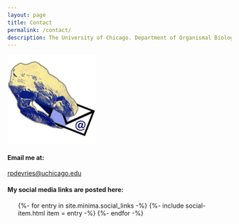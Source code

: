 ```yaml
---
layout: page
title: Contact
permalink: /contact/
description: The University of Chicago. Department of Organismal Biology & Anatomy. Sereno Lab. Researcher (Staff).
---
```


<!--![Ankylosaur with mail](/assets/AnkylosaurMail-square.png)-->
<img src="/assets/AnkylosaurMail-square.png" alt="Ankylosaur with mail" width=200px height=200px>

#### Email me at:
<rpdevries@uchicago.edu>
<!--[rpdevries@uchicago.edu](mailto:rpdevries@uchicago.edu)-->

#### My social media links are posted here:
<ul class="social-media-list">
{%- for entry in site.minima.social_links -%}
  {%- include social-item.html item = entry -%}
{%- endfor -%}
</ul>
